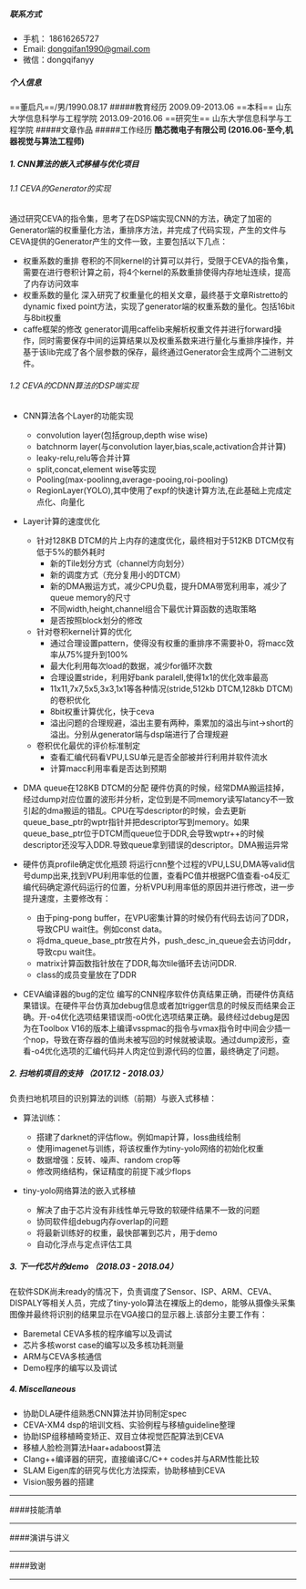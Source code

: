 ##### 联系方式 
* 手机： 18616265727
* Email: dongqifan1990@gmail.com
* 微信：dongqifanyy

##### 个人信息
==董启凡==/男/1990.08.17
#####教育经历
2009.09-2013.06 ==本科==	 山东大学信息科学与工程学院 
2013.09-2016.06 ==研究生==	山东大学信息科学与工程学院
#####文章作品
#####工作经历
**酷芯微电子有限公司  	(2016.06-至今,机器视觉与算法工程师)**

##### 1. CNN算法的嵌入式移植与优化项目
###### 1.1 CEVA的Generator的实现
  通过研究CEVA的指令集，思考了在DSP端实现CNN的方法，确定了加密的Generator端的权重量化方法，重排序方法，并完成了代码实现，产生的文件与CEVA提供的Generator产生的文件一致，主要包括以下几点：
- 权重系数的重排
    卷积的不同kernel的计算可以并行，受限于CEVA的指令集，需要在进行卷积计算之前，将4个kernel的系数重排使得内存地址连续，提高了内存访问效率
- 权重系数的量化
    深入研究了权重量化的相关文章，最终基于文章Ristretto的dynamic fixed point方法，实现了generator端的权重系数的量化。包括16bit与8bit权重
- caffe框架的修改
    generator调用caffelib来解析权重文件并进行forward操作，同时需要保存中间的运算结果以及权重系数来进行量化与重排序操作，并基于该lib完成了各个层参数的保存，最终通过Generator会生成两个二进制文件。
        
###### 1.2 CEVA的CDNN算法的DSP端实现
- CNN算法各个Layer的功能实现
    * convolution layer(包括group,depth wise wise)
    * batchnorm layer(与convolution layer,bias,scale,activation合并计算)
    * leaky-relu,relu等合并计算
    * split,concat,element wise等实现
    * Pooling(max-poolinng,average-pooing,roi-pooling)
    * RegionLayer(YOLO),其中使用了expf的快速计算方法,在此基础上完成定点化、向量化

- Layer计算的速度优化
    * 针对128KB DTCM的片上内存的速度优化，最终相对于512KB DTCM仅有低于5%的额外耗时
        * 新的Tile划分方式（channel方向划分）
        * 新的调度方式（充分复用小的DTCM）
        * 新的DMA搬运方式，减少CPU负载，提升DMA带宽利用率，减少了queue memory的尺寸
        * 不同width,height,channel组合下最优计算函数的选取策略
        * 是否按照block划分的修改
    * 针对卷积kernel计算的优化
        * 	通过合理设置pattern，使得没有权重的重排序不需要补0，将macc效率从75%提升到100%
        * 	最大化利用每次load的数据，减少for循环次数
        * 	合理设置stride，利用好bank paralell,使得1x1的优化效率最高
        * 	11x11,7x7,5x5,3x3,1x1等各种情况(stride,512kb DTCM,128kb DTCM)的卷积优化
        * 	8bit权重计算优化，快于ceva
        * 	溢出问题的合理规避，溢出主要有两种，乘累加的溢出与int->short的溢出。分别从generator端与dsp端进行了合理规避
    * 卷积优化最优的评价标准制定
        * 查看汇编代码看VPU,LSU单元是否全部被并行利用并软件流水
        * 计算macc利用率看是否达到预期
- DMA queue在128KB DTCM的分配
    硬件仿真的时候，经常DMA搬运挂掉，经过dump对应位置的波形并分析，定位到是不同memory读写latancy不一致引起的dma搬运的错乱。CPU在写descriptor的时候，会去更新queue_base_ptr的wptr指针并把descriptor写到memory。如果queue_base_ptr位于DTCM而queue位于DDR,会导致wptr++的时候descriptor还没写入DDR.导致queue拿到错误的descriptor。DMA搬运异常
    
- 硬件仿真profile确定优化瓶颈
    将运行cnn整个过程的VPU,LSU,DMA等valid信号dump出来,找到VPU利用率低的位置，查看PC值并根据PC值查看-o4反汇编代码确定源代码运行的位置，分析VPU利用率低的原因并进行修改，进一步提升速度，主要修改有：
    * 由于ping-pong buffer，在VPU密集计算的时候仍有代码去访问了DDR，导致CPU wait住。例如const data。
    * 将dma_queue_base_ptr放在片外，push_desc_in_queue会去访问ddr，导致cpu wait住。
    * matrix计算函数指针放在了DDR,每次tile循环去访问DDR.
    * class的成员变量放在了DDR

- CEVA编译器的bug的定位
编写的CNN程序软件仿真结果正确，而硬件仿真结果错误。在硬件平台仿真加debug信息或者加trigger信息的时候反而结果会正确。开-o4优化选项结果错误而-o0优化选项结果正确。最终经过debug是因为在Toolbox V16的版本上编译vsspmac的指令与vmax指令时中间会少插一个nop，导致在寄存器的值尚未被写回的时候就被读取。通过dump波形，查看-o4优化选项的汇编代码并人肉定位到源代码的位置，最终确定了问题。

##### 2. 扫地机项目的支持 （2017.12 - 2018.03）
负责扫地机项目的识别算法的训练（前期）与嵌入式移植：
- 算法训练：
    * 搭建了darknet的评估flow。例如map计算，loss曲线绘制
    * 使用imagenet与训练，将该权重作为tiny-yolo网络的初始化权重
    * 数据增强：反转、噪声、random crop等
    * 修改网络结构，保证精度的前提下减少flops

- tiny-yolo网络算法的嵌入式移植
    * 解决了由于芯片没有非线性单元导致的软硬件结果不一致的问题
    * 协同软件组debug内存overlap的问题
    * 将最新训练好的权重，最快部署到芯片，用于demo
    * 自动化浮点与定点评估工具

##### 3. 下一代芯片的demo （2018.03 - 2018.04）
在软件SDK尚未ready的情况下，负责调度了Sensor、ISP、ARM、CEVA、DISPALY等相关人员，完成了tiny-yolo算法在裸版上的demo，能够从摄像头采集图像并最终将识别的结果显示在VGA接口的显示器上.该部分主要工作有：

- Baremetal CEVA多核的程序编写以及调试
- 芯片多核worst case的编写以及多核功耗测量
- ARM与CEVA多核通信
- Demo程序的编写以及调试

##### 4. Miscellaneous
- 协助DLA硬件组熟悉CNN算法并协同制定spec
- CEVA-XM4 dsp的培训文档、实验例程与移植guideline整理
- 协助ISP组移植畸变矫正、双目立体视觉匹配算法到CEVA
- 移植人脸检测算法Haar+adaboost算法
- Clang\++编译器的研究，直接编译C/C++ codes并与ARM性能比较
- SLAM Eigen库的研究与优化方法探索，协助移植到CEVA
- Vision服务器的搭建

___

####技能清单
___
####演讲与讲义
___
####致谢
___